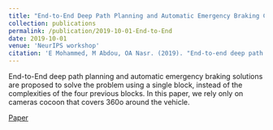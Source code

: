 ```yaml
---
title: "End-to-End Deep Path Planning and Automatic Emergency Braking Camera Cocoon-based Solution"
collection: publications
permalink: /publication/2019-10-01-End-to-End
date: 2019-10-01
venue: 'NeurIPS workshop'
citation: 'E Mohammed, M Abdou, OA Nasr. (2019). "End-to-end deep path planning and automatic emergency braking camera cocoon-based solution." <i>NeurIPS Workshop</i>.1(1).'
---
```

End-to-End deep path planning and automatic emergency braking solutions are proposed to solve the problem using a single block, instead of the complexities of the four previous blocks. In this paper, we rely only on cameras cocoon that covers 360o around the vehicle.

[Paper](http://eslambakr.github.io/files/paper1.pdf)


